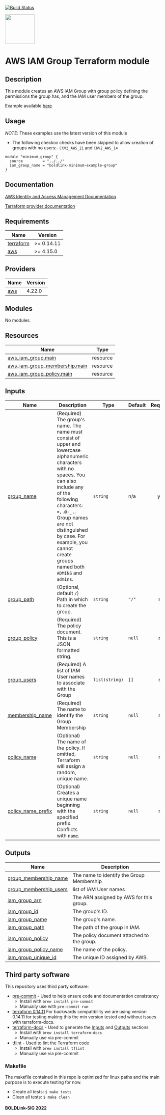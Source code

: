 [![Build Status](https://github.com/boldlink/terraform-aws-iam-group/actions/workflows/pre-commit.yml/badge.svg)](https://github.com/boldlink/terraform-aws-iam-group/actions)

[<img src="https://avatars.githubusercontent.com/u/25388280?s=200&v=4" width="96"/>](https://boldlink.io)

# AWS IAM Group Terraform module

## Description
This module creates an AWS IAM Group with group policy defining the permissions the group has, and the IAM user members of the group.

Example available [here](https://github.com/boldlink/terraform-aws-iam-group/tree/main/examples)

## Usage
*NOTE*: These examples use the latest version of this module
- The following checkov checks have been skipped to allow creation of groups with no users:- `CKV2_AWS_21` and `CKV2_AWS_14`

```console
module "minimum_group" {
  source         = "../../"
  iam_group_name = "boldlink-minimum-example-group"
}
```
## Documentation

[AWS Identity and Access Management Documentation](https://docs.aws.amazon.com/IAM/latest/UserGuide/introduction.html)

[Terraform provider documentation](https://registry.terraform.io/providers/hashicorp/aws/latest/docs/resources/iam_group)

<!-- BEGINNING OF PRE-COMMIT-TERRAFORM DOCS HOOK -->
## Requirements

| Name | Version |
|------|---------|
| <a name="requirement_terraform"></a> [terraform](#requirement\_terraform) | >= 0.14.11 |
| <a name="requirement_aws"></a> [aws](#requirement\_aws) | >= 4.15.0 |

## Providers

| Name | Version |
|------|---------|
| <a name="provider_aws"></a> [aws](#provider\_aws) | 4.22.0 |

## Modules

No modules.

## Resources

| Name | Type |
|------|------|
| [aws_iam_group.main](https://registry.terraform.io/providers/hashicorp/aws/latest/docs/resources/iam_group) | resource |
| [aws_iam_group_membership.main](https://registry.terraform.io/providers/hashicorp/aws/latest/docs/resources/iam_group_membership) | resource |
| [aws_iam_group_policy.main](https://registry.terraform.io/providers/hashicorp/aws/latest/docs/resources/iam_group_policy) | resource |

## Inputs

| Name | Description | Type | Default | Required |
|------|-------------|------|---------|:--------:|
| <a name="input_group_name"></a> [group\_name](#input\_group\_name) | (Required) The group's name. The name must consist of upper and lowercase alphanumeric characters with no spaces. You can also include any of the following characters: `=,.@-_.`. Group names are not distinguished by case. For example, you cannot create groups named both `ADMINS` and `admins`. | `string` | n/a | yes |
| <a name="input_group_path"></a> [group\_path](#input\_group\_path) | (Optional, default `/`) Path in which to create the group. | `string` | `"/"` | no |
| <a name="input_group_policy"></a> [group\_policy](#input\_group\_policy) | (Required) The policy document. This is a JSON formatted string. | `string` | `null` | no |
| <a name="input_group_users"></a> [group\_users](#input\_group\_users) | (Required) A list of IAM User names to associate with the Group | `list(string)` | `[]` | no |
| <a name="input_membership_name"></a> [membership\_name](#input\_membership\_name) | (Required) The name to identify the Group Membership | `string` | `null` | no |
| <a name="input_policy_name"></a> [policy\_name](#input\_policy\_name) | (Optional) The name of the policy. If omitted, Terraform will assign a random, unique name. | `string` | `null` | no |
| <a name="input_policy_name_prefix"></a> [policy\_name\_prefix](#input\_policy\_name\_prefix) | (Optional) Creates a unique name beginning with the specified prefix. Conflicts with `name`. | `string` | `null` | no |

## Outputs

| Name | Description |
|------|-------------|
| <a name="output_group_membership_name"></a> [group\_membership\_name](#output\_group\_membership\_name) | The name to identify the Group Membership |
| <a name="output_group_membership_users"></a> [group\_membership\_users](#output\_group\_membership\_users) | list of IAM User names |
| <a name="output_iam_group_arn"></a> [iam\_group\_arn](#output\_iam\_group\_arn) | The ARN assigned by AWS for this group. |
| <a name="output_iam_group_id"></a> [iam\_group\_id](#output\_iam\_group\_id) | The group's ID. |
| <a name="output_iam_group_name"></a> [iam\_group\_name](#output\_iam\_group\_name) | The group's name. |
| <a name="output_iam_group_path"></a> [iam\_group\_path](#output\_iam\_group\_path) | The path of the group in IAM. |
| <a name="output_iam_group_policy"></a> [iam\_group\_policy](#output\_iam\_group\_policy) | The policy document attached to the group. |
| <a name="output_iam_group_policy_name"></a> [iam\_group\_policy\_name](#output\_iam\_group\_policy\_name) | The name of the policy. |
| <a name="output_iam_group_unique_id"></a> [iam\_group\_unique\_id](#output\_iam\_group\_unique\_id) | The unique ID assigned by AWS. |
<!-- END OF PRE-COMMIT-TERRAFORM DOCS HOOK -->

## Third party software
This repository uses third party software:
* [pre-commit](https://pre-commit.com/) - Used to help ensure code and documentation consistency
  * Install with `brew install pre-commit`
  * Manually use with `pre-commit run`
* [terraform 0.14.11](https://releases.hashicorp.com/terraform/0.14.11/) For backwards compatibility we are using version 0.14.11 for testing making this the min version tested and without issues with terraform-docs.
* [terraform-docs](https://github.com/segmentio/terraform-docs) - Used to generate the [Inputs](#Inputs) and [Outputs](#Outputs) sections
  * Install with `brew install terraform-docs`
  * Manually use via pre-commit
* [tflint](https://github.com/terraform-linters/tflint) - Used to lint the Terraform code
  * Install with `brew install tflint`
  * Manually use via pre-commit

### Makefile
The makefile contained in this repo is optimized for linux paths and the main purpose is to execute testing for now.
* Create all tests:
`$ make tests`
* Clean all tests:
`$ make clean`

#### BOLDLink-SIG 2022
